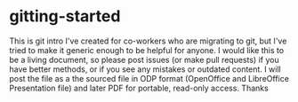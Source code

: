 gitting-started
===============

This is git intro I've created for co-workers who are migrating to git, but I've tried to make it generic enough to be helpful for anyone. I would like this to be a living document, so please post issues (or make pull requests) if you have better methods, or if you see any mistakes or outdated content. I will post the file as a the sourced file in ODP format (OpenOffice and LibreOffice Presentation file) and later PDF for portable, read-only access. Thanks

